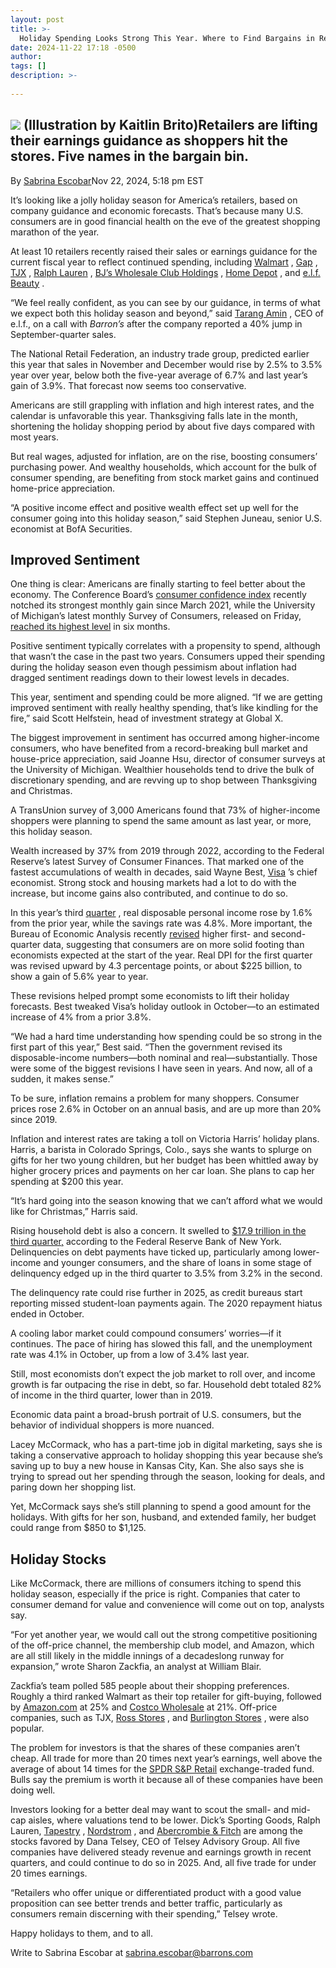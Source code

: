```yaml
---
layout: post
title: >-
  Holiday Spending Looks Strong This Year. Where to Find Bargains in Retail Stocks.
date: 2024-11-22 17:18 -0500
author: 
tags: []
description: >-
  
---
```

![](https://images.barrons.com/im-43866864?width=940&height=626) (Illustration by Kaitlin Brito)Retailers are lifting their earnings guidance as shoppers hit the stores. Five names in the bargain bin.
--------------------------------------------------------------------------------------------------------

By [Sabrina Escobar](https://www.barrons.com/authors/sabrina-escobar?mod=article_byline)Nov 22, 2024, 5:18 pm EST

It’s looking like a jolly holiday season for America’s retailers, based on company guidance and economic forecasts. That’s because many U.S. consumers are in good financial health on the eve of the greatest shopping marathon of the year.

At least 10 retailers recently raised their sales or earnings guidance for the current fiscal year to reflect continued spending, including [Walmart](/market-data/stocks/wmt?mod=article_chiclet) , [Gap](/market-data/stocks/gap?mod=article_chiclet) , [TJX](/market-data/stocks/tjx?mod=article_chiclet) , [Ralph Lauren](/market-data/stocks/rl?mod=article_chiclet) , [BJ’s Wholesale Club Holdings](/market-data/stocks/bj?mod=article_chiclet) , [Home Depot](/market-data/stocks/hd?mod=article_chiclet) , and [e.l.f. Beauty](/market-data/stocks/elf?mod=article_chiclet) .

“We feel really confident, as you can see by our guidance, in terms of what we expect both this holiday season and beyond,” said [Tarang Amin](https://www.barrons.com/articles/elf-beauty-tarang-amin-top-ceo-stock-price-cff9a5ee?mod=article_inline) , CEO of e.l.f., on a call with *Barron’s* after the company reported a 40% jump in September-quarter sales.

The National Retail Federation, an industry trade group, predicted earlier this year that sales in November and December would rise by 2.5% to 3.5% year over year, below both the five-year average of 6.7% and last year’s gain of 3.9%. That forecast now seems too conservative.

Americans are still grappling with inflation and high interest rates, and the calendar is unfavorable this year. Thanksgiving falls late in the month, shortening the holiday shopping period by about five days compared with most years.

But real wages, adjusted for inflation, are on the rise, boosting consumers’ purchasing power. And wealthy households, which account for the bulk of consumer spending, are benefiting from stock market gains and continued home-price appreciation.

“A positive income effect and positive wealth effect set up well for the consumer going into this holiday season,” said Stephen Juneau, senior U.S. economist at BofA Securities.

Improved Sentiment
------------------

One thing is clear: Americans are finally starting to feel better about the economy. The Conference Board’s [consumer confidence index](https://www.barrons.com/livecoverage/stock-market-today-102924/card/consumer-confidence-jumps-in-october-bQQ3Qer1c7aF1q8v9Qa6?mod=article_inline) recently notched its strongest monthly gain since March 2021, while the University of Michigan’s latest monthly Survey of Consumers, released on Friday, [reached its highest level](https://www.barrons.com/livecoverage/stock-market-today-110824/card/consumer-sentiment-climbs-to-highest-reading-in-half-a-year-TORvZB3mx18M3psVpkEO?mod=article_inline) in six months.

Positive sentiment typically correlates with a propensity to spend, although that wasn’t the case in the past two years. Consumers upped their spending during the holiday season even though pessimism about inflation had dragged sentiment readings down to their lowest levels in decades.

This year, sentiment and spending could be more aligned. “If we are getting improved sentiment with really healthy spending, that’s like kindling for the fire,” said Scott Helfstein, head of investment strategy at Global X.

The biggest improvement in sentiment has occurred among higher-income consumers, who have benefited from a record-breaking bull market and house-price appreciation, said Joanne Hsu, director of consumer surveys at the University of Michigan. Wealthier households tend to drive the bulk of discretionary spending, and are revving up to shop between Thanksgiving and Christmas.

A TransUnion survey of 3,000 Americans found that 73% of higher-income shoppers were planning to spend the same amount as last year, or more, this holiday season.

Wealth increased by 37% from 2019 through 2022, according to the Federal Reserve’s latest Survey of Consumer Finances. That marked one of the fastest accumulations of wealth in decades, said Wayne Best, [Visa](/market-data/stocks/v?mod=article_chiclet) ’s chief economist. Strong stock and housing markets had a lot to do with the increase, but income gains also contributed, and continue to do so.

In this year’s third [quarter](https://www.bea.gov/news/2024/gross-domestic-product-third-quarter-2024-advance-estimate) , real disposable personal income rose by 1.6% from the prior year, while the savings rate was 4.8%. More important, the Bureau of Economic Analysis recently [revised](https://www.bea.gov/news/2024/gross-domestic-product-third-estimate-corporate-profits-revised-estimate-and-gdp-0) higher first- and second-quarter data, suggesting that consumers are on more solid footing than economists expected at the start of the year. Real DPI for the first quarter was revised upward by 4.3 percentage points, or about \$225 billion, to show a gain of 5.6% year to year.

These revisions helped prompt some economists to lift their holiday forecasts. Best tweaked Visa’s holiday outlook in October—to an estimated increase of 4% from a prior 3.8%.

“We had a hard time understanding how spending could be so strong in the first part of this year,” Best said. “Then the government revised its disposable-income numbers—both nominal and real—substantially. Those were some of the biggest revisions I have seen in years. And now, all of a sudden, it makes sense.”

To be sure, inflation remains a problem for many shoppers. Consumer prices rose 2.6% in October on an annual basis, and are up more than 20% since 2019.

Inflation and interest rates are taking a toll on Victoria Harris’ holiday plans. Harris, a barista in Colorado Springs, Colo., says she wants to splurge on gifts for her two young children, but her budget has been whittled away by higher grocery prices and payments on her car loan. She plans to cap her spending at \$200 this year.

“It’s hard going into the season knowing that we can’t afford what we would like for Christmas,” Harris said.

Rising household debt is also a concern. It swelled to [\$17.9 trillion in the third quarter,](https://www.barrons.com/articles/loan-delinquencies-rise-incomes-b98fac90?mod=article_inline) according to the Federal Reserve Bank of New York. Delinquencies on debt payments have ticked up, particularly among lower-income and younger consumers, and the share of loans in some stage of delinquency edged up in the third quarter to 3.5% from 3.2% in the second.

The delinquency rate could rise further in 2025, as credit bureaus start reporting missed student-loan payments again. The 2020 repayment hiatus ended in October.

A cooling labor market could compound consumers’ worries—if it continues. The pace of hiring has slowed this fall, and the unemployment rate was 4.1% in October, up from a low of 3.4% last year.

Still, most economists don’t expect the job market to roll over, and income growth is far outpacing the rise in debt, so far. Household debt totaled 82% of income in the third quarter, lower than in 2019.

Economic data paint a broad-brush portrait of U.S. consumers, but the behavior of individual shoppers is more nuanced.

Lacey McCormack, who has a part-time job in digital marketing, says she is taking a conservative approach to holiday shopping this year because she’s saving up to buy a new house in Kansas City, Kan. She also says she is trying to spread out her spending through the season, looking for deals, and paring down her shopping list.

Yet, McCormack says she’s still planning to spend a good amount for the holidays. With gifts for her son, husband, and extended family, her budget could range from \$850 to \$1,125.

Holiday Stocks
--------------

Like McCormack, there are millions of consumers itching to spend this holiday season, especially if the price is right. Companies that cater to consumer demand for value and convenience will come out on top, analysts say.

“For yet another year, we would call out the strong competitive positioning of the off-price channel, the membership club model, and Amazon, which are all still likely in the middle innings of a decadeslong runway for expansion,” wrote Sharon Zackfia, an analyst at William Blair.

Zackfia’s team polled 585 people about their shopping preferences. Roughly a third ranked Walmart as their top retailer for gift-buying, followed by [Amazon.com](/market-data/stocks/amzn?mod=article_chiclet) at 25% and [Costco Wholesale](/market-data/stocks/cost?mod=article_chiclet) at 21%. Off-price companies, such as TJX, [Ross Stores](/market-data/stocks/rost?mod=article_chiclet) , and [Burlington Stores](/market-data/stocks/burl?mod=article_chiclet) , were also popular.

The problem for investors is that the shares of these companies aren’t cheap. All trade for more than 20 times next year’s earnings, well above the average of about 14 times for the [SPDR S&P Retail](/market-data/stocks/xrt?mod=article_chiclet) exchange-traded fund. Bulls say the premium is worth it because all of these companies have been doing well.

Investors looking for a better deal may want to scout the small- and mid-cap aisles, where valuations tend to be lower. Dick’s Sporting Goods, Ralph Lauren, [Tapestry](/market-data/stocks/tpr?mod=article_chiclet) , [Nordstrom](/market-data/stocks/jwn?mod=article_chiclet) , and [Abercrombie & Fitch](/market-data/stocks/anf?mod=article_chiclet) are among the stocks favored by Dana Telsey, CEO of Telsey Advisory Group. All five companies have delivered steady revenue and earnings growth in recent quarters, and could continue to do so in 2025. And, all five trade for under 20 times earnings.

“Retailers who offer unique or differentiated product with a good value proposition can see better trends and better traffic, particularly as consumers remain discerning with their spending,” Telsey wrote.

Happy holidays to them, and to all.

Write to Sabrina Escobar at [sabrina.escobar@barrons.com](mailto:sabrina.escobar@barrons.com)

